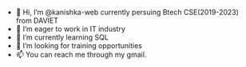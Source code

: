 - 👋 Hi, I’m @kanishka-web currently persuing Btech CSE(2019-2023) from DAVIET
- 👀 I’m eager to work in IT industry 
- 🌱 I’m currently learning SQL
- 💞️ I’m looking for training opportunities
- 📫 You can reach me through my gmail.

<!---
kanishka-web/kanishka-web is a ✨ special ✨ repository because its `README.md` (this file) appears on your GitHub profile.
You can click the Preview link to take a look at your changes.
--->
